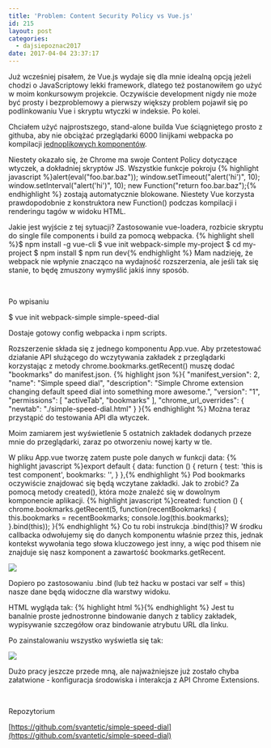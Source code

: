 ```yaml
---
title: 'Problem: Content Security Policy vs Vue.js'
id: 215
layout: post
categories:
  - dajsiepoznac2017
date: 2017-04-04 23:37:17
---
```


Już wcześniej pisałem, że Vue.js wydaje się dla mnie idealną opcją jeżeli chodzi o JavaScriptowy lekki framework, dlatego też postanowiłem go użyć w moim konkursowym projekcie. Oczywiście development nigdy nie może być prosty i bezproblemowy a pierwszy większy problem pojawił się po podlinkowaniu Vue i skryptu wtyczki w indeksie. Po kolei.

Chciałem użyć najprostszego, stand-alone builda Vue ściągniętego prosto z githuba, aby nie obciążać przeglądarki 6000 linijkami webpacka po kompilacji [jednoplikowych komponentów](http://arkadiuszm.pl/2017/03/sfc-w-vuejs-na-przykladzie-listy-zadan/).

Niestety okazało się, że Chrome ma swoje Content Policy dotyczące wtyczek, a dokładniej skryptów JS. Wszystkie funkcje pokroju
{% highlight javascript %}alert(eval("foo.bar.baz"));
window.setTimeout("alert('hi')", 10);
window.setInterval("alert('hi')", 10);
new Function("return foo.bar.baz");{% endhighlight %}
zostają automatycznie blokowane. Niestety Vue korzysta prawdopodobnie z konstruktora new Function() podczas kompilacji i renderingu tagów w widoku HTML.

Jakie jest wyjście z tej sytuacji? Zastosowanie vue-loadera, rozbicie skryptu do single file components i build za pomocą webpacka.
{% highlight shell %}$ npm install -g vue-cli
$ vue init webpack-simple my-project
$ cd my-project
$ npm install
$ npm run dev{% endhighlight %}
Mam nadzieję, że webpack nie wpłynie znacząco na wydajność rozszerzenia, ale jeśli tak się stanie, to będę zmuszony wymyślić jakiś inny sposób.

&nbsp;

Po wpisaniu

$ vue init webpack-simple simple-speed-dial

Dostaje gotowy config webpacka i npm scripts.

Rozszerzenie składa się z jednego komponentu App.vue. Aby przetestować działanie API służącego do wczytywania zakładek z przeglądarki korzystając z metody chrome.bookmarks.getRecent() muszę dodać "bookmarks" do manifest.json.
{% highlight json %}{
  "manifest_version": 2,
  "name": "Simple speed dial",
  "description": "Simple Chrome extension changing default speed dial into something more awesome.",
  "version": "1",
  "permissions": [
    "activeTab",
    "bookmarks"
  ],
  "chrome_url_overrides": {
    "newtab": "./simple-speed-dial.html"
  }
}{% endhighlight %}
Można teraz przystąpić do testowania API dla wtyczek.

Moim zamiarem jest wyświetlenie 5 ostatnich zakładek dodanych przeze mnie do przeglądarki, zaraz po otworzeniu nowej karty w tle.

W pliku App.vue tworzę zatem puste pole danych w funkcji data:
{% highlight javascript %}export default {
       data: function () {
           return {
               test: 'this is test component',
               bookmarks: '',
           }
       },{% endhighlight %}
Pod bookmarks oczywiście znajdować się będą wczytane zakładki. Jak to zrobić? Za pomocą metody created(), która może znaleźć się w dowolnym komponencie aplikacji.
{% highlight javascript %}created: function () {
           chrome.bookmarks.getRecent(5, function(recentBookmarks) {
               this.bookmarks = recentBookmarks;
               console.log(this.bookmarks);
           }.bind(this));
       }{% endhighlight %}
Co tu robi instrukcja .bind(this)? W środku callbacka odwołujemy się do danych komponentu właśnie przez this, jednak kontekst wywołania tego słowa kluczowego jest inny, a więc pod thisem nie znajduje się nasz komponent a zawartość bookmarks.getRecent.

![](http://arkadiuszm.pl/wp-content/uploads/2017/04/this.png)

Dopiero po zastosowaniu .bind (lub też hacku w postaci var self = this) nasze dane będą widoczne dla warstwy widoku.

HTML wygląda tak:
{% highlight html %}<template>
    <div class="grid">
        <ul class="bookmarks__list">
            <li v-for="bookmark in bookmarks" class="bookmarks__element">
                <h5>{{ bookmark.title }}</h5>
                <a v-bind:href="bookmark.url">{{ bookmark.url }}</a>
            </li>
        </ul>
    </div>
</template>{% endhighlight %}
Jest tu banalnie proste jednostronne bindowanie danych z tablicy zakładek, wypisywanie szczegółow oraz bindowanie atrybutu URL dla linku.

Po zainstalowaniu wszystko wyświetla się tak:

![](http://arkadiuszm.pl/wp-content/uploads/2017/04/front-preview-294x300.png)

Dużo pracy jeszcze przede mną, ale najważniejsze już zostało chyba załatwione - konfiguracja środowiska i interakcja z API Chrome Extensions.

&nbsp;

Repozytorium

[https://github.com/svantetic/simple-speed-dial](https://github.com/svantetic/simple-speed-dial)